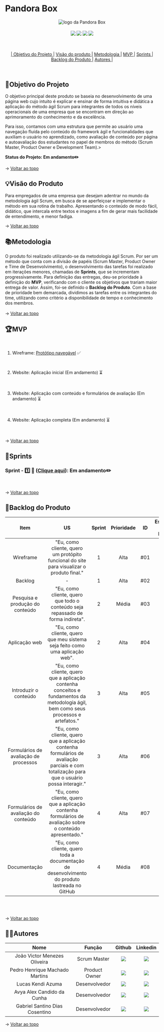 <span id="topo">

# **Pandora Box**
<p align="center">
      <img src="https://user-images.githubusercontent.com/144742430/269073224-508f46b4-6883-4877-a7f7-75ca07e995be.png" alt="logo da Pandora Box">
<br>
<h4 align="center">
 <a href="https://trello.com/pt-BR?&aceid=&adposition=&adgroup=148159506607&campaign=19269516466&creative=641463051732&device=c&keyword=trello&matchtype=e&network=g&placement=&ds_kids=p74543507295&ds_e=GOOGLE&ds_eid=700000001557344&ds_e1=GOOGLE&gad=1&gclid=CjwKCAjw6IiiBhAOEiwALNqncf7LMdvvHQRYfJqN7Ar6MpY06WXKkjGvjZkDdOoWDNWaCxJubX9smRoCqZoQAvD_BwE&gclsrc=aw.ds" target="_blank"><img src="https://img.shields.io/badge/-Trello-%230077B5?style=for-the-badge&logo=Trello&logoColor=dark-blue" target="_blank"></a>   <a href="https://www.figma.com" target="_blank"><img src="https://img.shields.io/badge/-Figma-%23E4405F?style=for-the-badge&logo=Figma&logoColor=white" target="_blank"></a>  <a href="https://www.python.org/downloads/release/python-370/" target="_blank"><img src="https://img.shields.io/badge/-Python-%2388CE?style=for-the-badge&logo=Python&logoColor=white" target="_blank"></a> <a href="https://code.visualstudio.com" target="_blank"><img src="https://img.shields.io/badge/-Visual Studio Code-%2384CE?style=for-the-badge&logo=Visual Studio Code&logoColor=white" target="_blank"></a> <a href="https://www.docker.com/" target="_blank">
</h4>
<br>
<p align="center">
    |
  <a href ="#objetivo-do-projeto">  Objetivo do Projeto </a>  |     
  <a href ="#visaoproduto"> Visão do produto </a>  |
  <a href ="#metodologia"> Metodologia </a>  |
  <a href ="#mvp"> MVP </a>  |
  <a href ="#sprints"> Sprints </a>  |
  <a href ="#backlog-do-produto"> Backlog do Produto </a>  | 
  <a href ="#autores"> Autores </a>  |
</p>
</br>

<span id="objetivo-do-projeto">

## 📌Objetivo do Projeto

O objetivo principal deste produto se baseia no desenvolvimento de uma página web cujo intuito é explicar e ensinar de forma intuitiva e didática a aplicação do método ágil Scrum para integrantes de todos os níveis operacionais de uma empresa que se encontram em direção ao aprimoramento do conhecimento e da excelência. 

Para isso, contamos com uma estrutura que permite ao usuário uma navegação fluída pelo conteúdo do framework ágil e funcionalidades que auxiliam o usuário no aprendizado, como avaliação de conteúdo por página e autoavaliação dos estudantes no papel de membros do método (Scrum Master, Product Owner e Development Team).>
 
 
**Status do Projeto: Em andamento✏️**

→ [Voltar ao topo](#topo)
<br> 
  
  <span id="visaoproduto">

## 💡Visão do Produto

Para empregados de uma empresa que desejam adentrar no mundo da metodologia ágil Scrum, em busca de se aperfeiçoar e implementar o método em sua rotina de trabalho. Apresentando o conteúdo de modo fácil, didático, que intercala entre textos e imagens a fim de gerar mais facilidade de entendimento, e menor fadiga.

→ [Voltar ao topo](#topo)
<br>

<span id="metodologia">

## 📚Metodologia

O produto foi realizado utilizando-se da metodologia ágil Scrum. Por ser um método que conta com a divisão de papéis (Scrum Master, Product Owner e Time de Desenvolvimento), o desenvolvimento das tarefas foi realizado em iterações menores, chamadas de **Sprints**, que se incrementam progressivamente. Para definição das entregas, deu-se prioridade à definição do **MVP**, verificando com o cliente os objetivos que trariam maior entrega de valor. Assim, foi-se definido o **Backlog do Produto**.
Com a base de prioridade bem demarcada, dividimos as tarefas entre os integrantes do time, utilizando como critério a disponibilidade de tempo e conhecimento dos membros.
<br>
</br>
→ [Voltar ao topo](#topo)

<span id="mvp">

## 🏆**MVP**

<p align="center">
      
<br>

1. Wireframe: [Protótipo navegável](https://www.figma.com/proto/RxxHy2w3NgI91YmsICoP2y/Untitled?type=design&node-id=0-1&scaling=min-zoom&page-id=0%3A1&starting-point-node-id=1%3A3) ✅

<br> 

2. Website: Aplicação inicial (Em andamento) ⏳

<br>

3. Website: Aplicação com conteúdo e formulários de avaliação (Em andamento) ⏳

<br>

4. Website: Aplicação completa (Em andamento) ⏳

<br>

→ [Voltar ao topo](#topo)

<span id="sprints">

## 📅Sprints 

### Sprint - 1️⃣ 🏃 ([Clique aqui](/documents/Sprints/Sprint1)):  Em andamento✏️
<br>

→ [Voltar ao topo](#topo)

<span id="backlog-do-produto">

## 🌱Backlog do Produto

| Item                                                      | US | Sprint | Prioridade  | ID | Estimativa de Esforço | Status | Data de Entrega |
|:-------------------------------------------:|:-----------:|:--------:|:-------------:|:----:|:-----:|:---:|:-----:|
| Wireframe   | "Eu, como cliente, quero um protópito funcional do site para visualizar o produto final." | 1      | Alta                | #01 | 10h | ✅  |  24/09/2023            |
| Backlog   | -  | 1      | Alta                | #02 | 02h | ✅  |  24/09/2023            |    
| Pesquisa e produção do conteúdo   | "Eu, como cliente, quero que todo o conteúdo seja repassado de forma indireta".         | 2      | Média                | #03 | 40h | ⏳  |  15/10/2023            |    
| Aplicação web   | "Eu, como cliente, quero que meu sistema seja feito como uma aplicação web".   | 2      | Alta                | #04 | 20h | ⏳  |  15/10/2023            |    
| Introduzir o conteúdo   | "Eu, como cliente, quero que a aplicação contenha conceitos e fundamentos da metodologia ágil, bem como seus processos e artefatos."                 | 3      | Alta                | #05 | 03h | ⏳  |  05/11/2023            |    
| Formulários de avaliação de processos   | "Eu, como cliente, quero que a aplicação contenha formulários de avaliação parciais e com totalização para que o usuário possa interagir."     | 3      | Alta                | #06 | 15h | ⏳  |  05/11/2023            |    
| Formulários de avaliação do conteúdo   | "Eu, como cliente, quero que a aplicação contenha formulários de avaliação sobre o conteúdo apresentado."      | 4      | Alta                | #07 | 10h | ⏳  |  26/11/2023            |    
| Documentação   | "Eu, como cliente, quero toda a documentação de desenvolvimento do produto lastreada no GitHub | 4      | Média                | #08 | 05h | ⏳  |  26/11/2023            |    

<br>
<br>

→ [Voltar ao topo](#topo)

<span id="autores">

## 👨‍💻**Autores** 

|      Nome      |    Função       |                            Github                             |                           Linkedin                           |
| :--------------: | :-----------: | :----------------------------------------------------------: | :----------------------------------------------------------: |
|  João Victor Menezes Oliveira     | Scrum Master  | <a href="https://github.com/jvictoroliv"><img src="https://img.shields.io/badge/GitHub-100000?style=for-the-badge&logo=github&logoColor=white"></a> | <a href="https://www.linkedin.com/in/joão-victor-menezes-88a6b9264/"><img src="https://img.shields.io/badge/LinkedIn-0077B5?style=for-the-badge&logo=linkedin&logoColor=white"></a> |
|  Pedro Henrique Machado Martins    | Product Owner | <a href="https://github.com/PedrooMachado23"><img src="https://img.shields.io/badge/GitHub-100000?style=for-the-badge&logo=github&logoColor=white"></a> | <a href="https://www.linkedin.com/in/pedro-henrique-machado-martins-42786227a/"><img src="https://img.shields.io/badge/LinkedIn-0077B5?style=for-the-badge&logo=linkedin&logoColor=white"></a> |
| Lucas Kendi Azuma | Desenvolvedor | <a href="https://github.com/LucsKendi"><img src="https://img.shields.io/badge/GitHub-100000?style=for-the-badge&logo=github&logoColor=white"></a> | <a href="https://www.linkedin.com/in/lucas-kendi-azuma-70388b10a/"><img src="https://img.shields.io/badge/LinkedIn-0077B5?style=for-the-badge&logo=linkedin&logoColor=white"></a> |
| Avya Alex Candido da Cunha  | Desenvolvedor | <a href="https://github.com/Avyniee"><img src="https://img.shields.io/badge/GitHub-100000?style=for-the-badge&logo=github&logoColor=white"></a> | <a href="https://www.linkedin.com/in/avya-candido-598b5228a/"><img src="https://img.shields.io/badge/LinkedIn-0077B5?style=for-the-badge&logo=linkedin&logoColor=white"></a> |
| Gabriel Santino Dias Cosentino  | Desenvolvedor | <a href="https://github.com/gabrielsdcosentino"><img src="https://img.shields.io/badge/GitHub-100000?style=for-the-badge&logo=github&logoColor=white"></a> | <a href="https://www.linkedin.com/in/gabriel-cosentino-83907728a/"><img src="https://img.shields.io/badge/LinkedIn-0077B5?style=for-the-badge&logo=linkedin&logoColor=white"></a> |

→ [Voltar ao topo](#topo)

